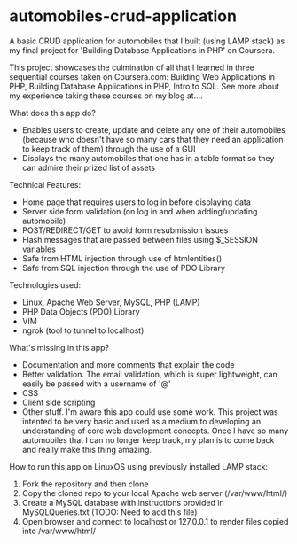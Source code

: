 # automobiles-crud-application

A basic CRUD application for automobiles that I built (using LAMP stack) as my final project for 'Building Database Applications in PHP' on Coursera. 

This project showcases the culmination of all that I learned in three sequential courses taken on Coursera.com: Building Web Applications in PHP, Building Database Applications in PHP, Intro to SQL. See more about my experience taking these courses on my blog at....

What does this app do?
  - Enables users to create, update and delete any one of their automobiles (because who doesn't
  have so many cars that they need an application to keep track of them) through the use of a GUI 
  - Displays the many automobiles that one has in a table format so they can admire their prized
  list of assets
  
Technical Features:
 - Home page that requires users to log in before displaying data
 - Server side form validation (on log in and when adding/updating automobile)
 - POST/REDIRECT/GET to avoid form resubmission issues
 - Flash messages that are passed between files using $_SESSION variables
 - Safe from HTML injection through use of htmlentities()
 - Safe from SQL injection through the use of PDO Library

Technologies used:
  - Linux, Apache Web Server, MySQL, PHP (LAMP)
  - PHP Data Objects (PDO) Library
  - VIM
  - ngrok (tool to tunnel to localhost) 

What's missing in this app?
  - Documentation and more comments that explain the code
  - Better validation. The email validation, which is super lightweight, can easily be passed with
  a username of '@'
  - CSS
  - Client side scripting
  - Other stuff. I'm aware this app could use some work. This project was intented to be very
  basic and used as a medium to developing an understanding of core web development concepts.
  Once I have so many automobiles that I can no longer keep track, my plan is to come back and
  really make this thing amazing.

How to run this app on LinuxOS using previously installed LAMP stack:
  1. Fork the repository and then clone
  2. Copy the cloned repo to your local Apache web server (/var/www/html/)
  3. Create a MySQL database with instructions provided in MySQLQueries.txt (TODO: Need to add
  this file)
  4. Open browser and connect to localhost or 127.0.0.1 to render files copied into /var/www/html/
 


